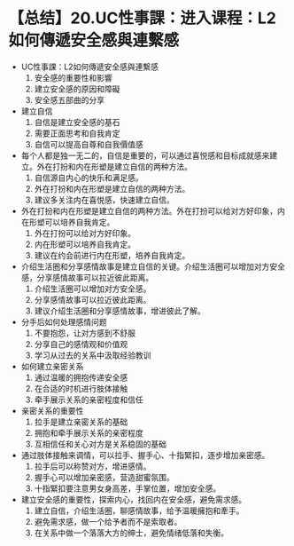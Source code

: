 # 【总结】20.UC性事課：进入课程：L2如何傳遞安全感與連繫感

-   UC性事課：L2如何傳遞安全感與連繫感
    1.  安全感的重要性和影響
    2.  建立安全感的原因和障礙
    3.  安全感五部曲的分享
-   建立自信
    1.  自信是建立安全感的基石
    2.  需要正面思考和自我肯定
    3.  自信可以提高自尊和自我價值感
-   每个人都是独一无二的，自信是重要的，可以通过喜悦感和目标成就感来建立。外在打扮和内在形塑是建立自信的两种方法。
    1.  自信源自内心的快乐和满足感。
    2.  外在打扮和内在形塑是建立自信的两种方法。
    3.  建议多关注内在喜悦感，快速建立自信。
-   外在打扮和内在形塑是建立自信的两种方法。外在打扮可以给对方好印象，内在形塑可以培养自我肯定。
    1.  外在打扮可以给对方好印象。
    2.  内在形塑可以培养自我肯定。
    3.  建议在约会前进行内在形塑，培养自我肯定。
-   介绍生活圈和分享感情故事是建立自信的关键。介绍生活圈可以增加对方安全感，分享感情故事可以拉近彼此距离。
    1.  介绍生活圈可以增加对方安全感。
    2.  分享感情故事可以拉近彼此距离。
    3.  建议介绍生活圈和分享感情故事，增进彼此了解。
-   分手后如何处理感情问题
    1.  不要抱怨，让对方感到不舒服
    2.  分享自己的感情观和价值观
    3.  学习从过去的关系中汲取经验教训
-   如何建立亲密关系
    1.  通过温暖的拥抱传递安全感
    2.  在合适的时机进行肢体接触
    3.  牵手展示关系的亲密程度和信任
-   亲密关系的重要性
    1.  拉手是建立亲密关系的基础
    2.  拥抱和牵手展示关系的亲密程度
    3.  互相信任和关心对方是关系稳固的基础
-   通过肢体接触来调情，可以拉手、握手心、十指緊扣，逐步增加亲密感。
    1.  拉手后可以称赞对方，增进感情。
    2.  握手心可以增加亲密感，营造甜蜜氛围。
    3.  十指緊扣要注意男女身高差，手掌位置，增加安全感。
-   建立安全感的重要性，探索内心，找回内在安全感，避免需求感。
    1.  建立自信，介绍生活圈，聊感情故事，给予温暖擁抱和牽手。
    2.  避免需求感，做一个给予者而不是索取者。
    3.  在关系中做一个落落大方的绅士，避免情绪低落和失衡。